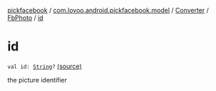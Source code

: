 [pickfacebook](../../../index.md) / [com.lovoo.android.pickfacebook.model](../../index.md) / [Converter](../index.md) / [FbPhoto](index.md) / [id](./id.md)

# id

`val id: `[`String`](https://kotlinlang.org/api/latest/jvm/stdlib/kotlin/-string/index.html)`?` [(source)](https://github.com/lovoo/android-pickpic/blob/master/pickfacebook/pickfacebook/src/main/kotlin/com/lovoo/android/pickfacebook/model/Converter.kt#L120)

the picture identifier


